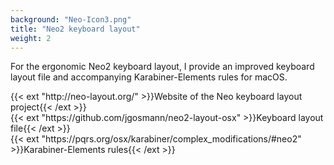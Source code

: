```yaml
---
background: "Neo-Icon3.png"
title: "Neo2 keyboard layout"
weight: 2
---
```


For the ergonomic Neo2 keyboard layout, I provide an improved keyboard layout
file and accompanying Karabiner-Elements rules for macOS.

<ul style="list-style-type: none; padding: 0;">
<li>{{< ext "http://neo-layout.org/" >}}Website of the Neo keyboard layout project{{< /ext >}}</li>
<li>{{< ext "https://github.com/jgosmann/neo2-layout-osx" >}}Keyboard layout file{{< /ext >}}</li>
<li>{{< ext "https://pqrs.org/osx/karabiner/complex_modifications/#neo2" >}}Karabiner-Elements rules{{< /ext >}}</li>
</ul>
